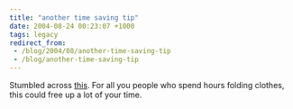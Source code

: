 ```yaml
---
title: "another time saving tip"
date: 2004-08-24 00:23:07 +1000
tags: legacy
redirect_from:
 - /blog/2004/08/another-time-saving-tip
 - /blog/another-time-saving-tip
---
```


Stumbled across <a href="http://www.howtofoldashirt.net/">this</a>. For all you people who spend hours folding clothes, this could free up a lot of your time.
